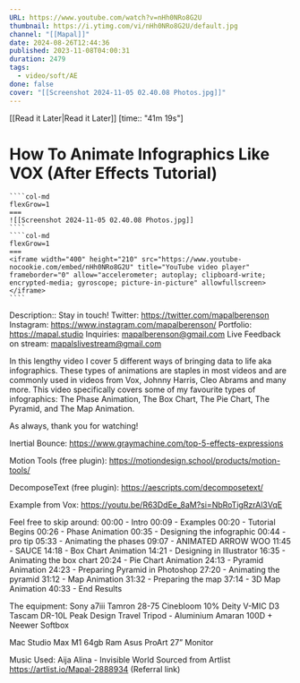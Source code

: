 ```yaml
---
URL: https://www.youtube.com/watch?v=nHh0NRo8G2U
thumbnail: https://i.ytimg.com/vi/nHh0NRo8G2U/default.jpg
channel: "[[Mapal]]"
date: 2024-08-26T12:44:36
published: 2023-11-08T04:00:31
duration: 2479
tags:
  - video/soft/AE
done: false
cover: "[[Screenshot 2024-11-05 02.40.08 Photos.jpg]]"
---
```

[[Read it Later|Read it Later]] [time:: "41m 19s"]
# How To Animate Infographics Like VOX (After Effects Tutorial)
`````col
````col-md
flexGrow=1
===
![[Screenshot 2024-11-05 02.40.08 Photos.jpg]]
````
````col-md
flexGrow=1
===
<iframe width="400" height="210" src="https://www.youtube-nocookie.com/embed/nHh0NRo8G2U" title="YouTube video player" frameborder="0" allow="accelerometer; autoplay; clipboard-write; encrypted-media; gyroscope; picture-in-picture" allowfullscreen></iframe>
````
`````
Description:: Stay in touch!
Twitter: https://twitter.com/mapalberenson
Instagram:  https://www.instagram.com/mapalberenson/
Portfolio: https://mapal.studio
Inquiries: mapalberenson@gmail.com
Live Feedback on stream: mapalslivestream@gmail.com 

In this lengthy video I cover 5 different ways of bringing data to life aka infographics. These types of animations are staples in most videos and are commonly used in videos from Vox, Johnny Harris, Cleo Abrams and many more. This video specifically covers some of my favourite types of infographics: The Phase Animation, The Box Chart, The Pie Chart, The Pyramid, and The Map Animation.

As always, thank you for watching!

Inertial Bounce: https://www.graymachine.com/top-5-effects-expressions 

Motion Tools (free plugin): https://motiondesign.school/products/motion-tools/ 

DecomposeText (free plugin): https://aescripts.com/decomposetext/

Example from Vox: https://youtu.be/R63DdEe_8aM?si=NbRoTigRzrAl3VqE 
 
Feel free to skip around:
00:00 - Intro
00:09 - Examples
00:20 - Tutorial Begins
00:26 - Phase Animation
00:35 - Designing the infographic
00:44 - pro tip
05:33 - Animating the phases
09:07 - ANIMATED ARROW WOO
11:45 - SAUCE
14:18 - Box Chart Animation
14:21 - Designing in Illustrator
16:35 - Animating the box chart
20:24 - Pie Chart Animation
24:13 - Pyramid Animation
24:23 - Preparing Pyramid in Photoshop
27:20 - Animating the pyramid
31:12 - Map Animation
31:32 - Preparing the map
37:14 - 3D Map Animation
40:33 - End Results

The equipment:
Sony a7iii
Tamron 28-75
Cinebloom 10%
Deity V-MIC D3
Tascam DR-10L
Peak Design Travel Tripod - Aluminium
Amaran 100D + Neewer Softbox

Mac Studio Max M1 64gb Ram
Asus ProArt 27” Monitor

Music Used:
Aija Alina - Invisible World
Sourced from Artlist https://artlist.io/Mapal-2888934 (Referral link)
